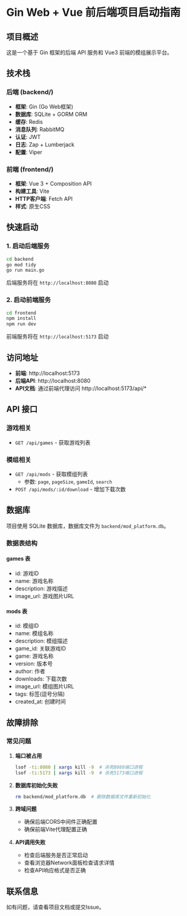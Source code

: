 # Gin Web + Vue 前后端项目启动指南

## 项目概述
这是一个基于 Gin 框架的后端 API 服务和 Vue3 前端的模组展示平台。

## 技术栈
### 后端 (backend/)
- **框架**: Gin (Go Web框架)  
- **数据库**: SQLite + GORM ORM
- **缓存**: Redis
- **消息队列**: RabbitMQ
- **认证**: JWT
- **日志**: Zap + Lumberjack
- **配置**: Viper

### 前端 (frontend/)
- **框架**: Vue 3 + Composition API
- **构建工具**: Vite
- **HTTP客户端**: Fetch API
- **样式**: 原生CSS

## 快速启动

### 1. 启动后端服务

```bash
cd backend
go mod tidy
go run main.go
```

后端服务将在 `http://localhost:8080` 启动

### 2. 启动前端服务

```bash
cd frontend
npm install
npm run dev
```

前端服务将在 `http://localhost:5173` 启动

## 访问地址
- **前端**: http://localhost:5173
- **后端API**: http://localhost:8080
- **API文档**: 通过前端代理访问 http://localhost:5173/api/*

## API 接口

### 游戏相关
- `GET /api/games` - 获取游戏列表

### 模组相关  
- `GET /api/mods` - 获取模组列表
  - 参数: `page`, `pageSize`, `gameId`, `search`
- `POST /api/mods/:id/download` - 增加下载次数

## 数据库

项目使用 SQLite 数据库，数据库文件为 `backend/mod_platform.db`。

### 数据表结构

#### games 表
- id: 游戏ID
- name: 游戏名称  
- description: 游戏描述
- image_url: 游戏图片URL

#### mods 表  
- id: 模组ID
- name: 模组名称
- description: 模组描述
- game_id: 关联游戏ID
- game: 游戏名称
- version: 版本号
- author: 作者
- downloads: 下载次数
- image_url: 模组图片URL
- tags: 标签(逗号分隔)
- created_at: 创建时间

## 故障排除

### 常见问题

1. **端口被占用**
   ```bash
   lsof -ti:8080 | xargs kill -9  # 杀死8080端口进程
   lsof -ti:5173 | xargs kill -9  # 杀死5173端口进程
   ```

2. **数据库初始化失败**
   ```bash
   rm backend/mod_platform.db  # 删除数据库文件重新初始化
   ```

3. **跨域问题**
   - 确保后端CORS中间件正确配置
   - 确保前端Vite代理配置正确

4. **API调用失败**
   - 检查后端服务是否正常启动
   - 查看浏览器Network面板检查请求详情
   - 检查API响应格式是否正确

## 联系信息
如有问题，请查看项目文档或提交Issue。 